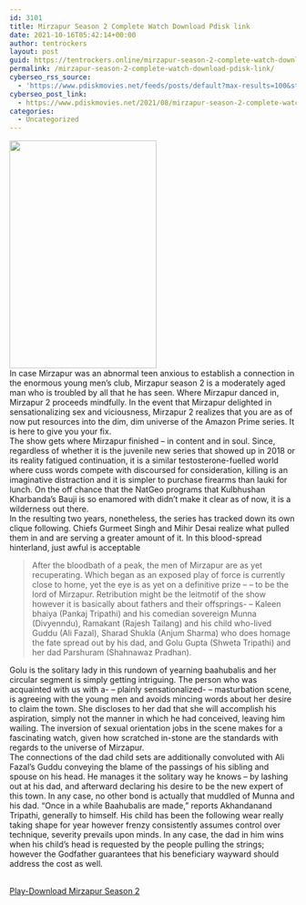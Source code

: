 ```yaml
---
id: 3101
title: Mirzapur Season 2 Complete Watch Download Pdisk link
date: 2021-10-16T05:42:14+00:00
author: tentrockers
layout: post
guid: https://tentrockers.online/mirzapur-season-2-complete-watch-download-pdisk-link/
permalink: /mirzapur-season-2-complete-watch-download-pdisk-link/
cyberseo_rss_source:
  - 'https://www.pdiskmovies.net/feeds/posts/default?max-results=100&start-index=901'
cyberseo_post_link:
  - https://www.pdiskmovies.net/2021/08/mirzapur-season-2-complete-watch.html
categories:
  - Uncategorized
---
```

<div class="separator">
  <a href="https://1.bp.blogspot.com/-IYB22nCpow0/YR5EKrp2kCI/AAAAAAAAahA/TQlJh-bpTxwtnFN3KgKLkSI9pUBgpxmYgCLcBGAsYHQ/s720/Mirzapur%2BSeason%2B2%2BComplete%2BWatch%2BDownload%2BPdisk%2Blink.jpg" imageanchor="1"><img loading="lazy" border="0" data-original-height="720" data-original-width="463" height="400" src="https://1.bp.blogspot.com/-IYB22nCpow0/YR5EKrp2kCI/AAAAAAAAahA/TQlJh-bpTxwtnFN3KgKLkSI9pUBgpxmYgCLcBGAsYHQ/w258-h400/Mirzapur%2BSeason%2B2%2BComplete%2BWatch%2BDownload%2BPdisk%2Blink.jpg" width="258" /></a>
</div>



<div>
  <div>
    <span>In case Mirzapur was an abnormal teen anxious to establish a connection in the enormous young men&#8217;s club, Mirzapur season 2 is a moderately aged man who is troubled by all that he has seen. Where Mirzapur danced in, Mirzapur 2 proceeds mindfully. In the event that Mirzapur delighted in sensationalizing sex and viciousness, Mirzapur 2 realizes that you are as of now put resources into the dim, dim universe of the Amazon Prime series. It is here to give you your fix.&nbsp;</span>
  </div>
  
  <div>
    <span>The show gets where Mirzapur finished &#8211; in content and in soul. Since, regardless of whether it is the juvenile new series that showed up in 2018 or its reality fatigued continuation, it is a similar testosterone-fuelled world where cuss words compete with discoursed for consideration, killing is an imaginative distraction and it is simpler to purchase firearms than lauki for lunch. On the off chance that the NatGeo programs that Kulbhushan Kharbanda&#8217;s Bauji is so enamored with didn&#8217;t make it clear as of now, it is a wilderness out there.&nbsp;</span>
  </div>
  
  <div>
    <span>In the resulting two years, nonetheless, the series has tracked down its own clique following. Chiefs Gurmeet Singh and Mihir Desai realize what pulled them in and are serving a greater amount of it. In this blood-spread hinterland, just awful is acceptable&nbsp;</span>
  </div>
  
  <blockquote>
    <div>
      <span>After the bloodbath of a peak, the men of Mirzapur are as yet recuperating. Which began as an exposed play of force is currently close to home, yet the eye is as yet on a definitive prize – &#8211; to be the lord of Mirzapur. Retribution might be the leitmotif of the show however it is basically about fathers and their offsprings- – Kaleen bhaiya (Pankaj Tripathi) and his comedian sovereign Munna (Divyenndu), Ramakant (Rajesh Tailang) and his child who-lived Guddu (Ali Fazal), Sharad Shukla (Anjum Sharma) who does homage the fate spread out by his dad, and Golu Gupta (Shweta Tripathi) and her dad Parshuram (Shahnawaz Pradhan).&nbsp;</span>
    </div>
  </blockquote>
  
  <div>
    <span>Golu is the solitary lady in this rundown of yearning baahubalis and her circular segment is simply getting intriguing. The person who was acquainted with us with a- – plainly sensationalized- &#8211; masturbation scene, is agreeing with the young men and avoids mincing words about her desire to claim the town. She discloses to her dad that she will accomplish his aspiration, simply not the manner in which he had conceived, leaving him wailing. The inversion of sexual orientation jobs in the scene makes for a fascinating watch, given how scratched in-stone are the standards with regards to the universe of Mirzapur.&nbsp;</span>
  </div>
  
  <div>
    <span>The connections of the dad child sets are additionally convoluted with Ali Fazal&#8217;s Guddu conveying the blame of the passings of his sibling and spouse on his head. He manages it the solitary way he knows – by lashing out at his dad, and afterward declaring his desire to be the new expert of this town. In any case, no other bond is actually that muddled of Munna and his dad. &#8220;Once in a while Baahubalis are made,&#8221; reports Akhandanand Tripathi, generally to himself. His child has been the following wear really taking shape for year however frenzy consistently assumes control over technique, severity prevails upon minds. In any case, the dad in him wins when his child&#8217;s head is requested by the people pulling the strings; however the Godfather guarantees that his beneficiary wayward should address the cost as well.</span>
  </div>
</div>

  
<a href="https://kofilink.com/1/bnYyajJsMDAwcjVq?dn=1" target="popup" onclick="window.open('https://kofilink.com/1/bnYyajJsMDAwcjVq?dn=1','popup','width=600,height=600'); return false;" rel="noopener"><br /> Play-Download Mirzapur Season 2<br /> </a>